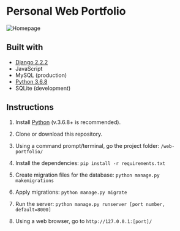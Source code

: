 # Personal Web Portfolio
![Homepage](https://raw.githubusercontent.com/seeej/web-portfolio/production/static/assets/images/homepage-latest.png)

## Built with
* [Django 2.2.2](https://www.djangoproject.com/)
* JavaScript
* MySQL (production)
* [Python 3.6.8](https://www.python.org/)
* SQLite (development)

## Instructions
1. Install [Python](https://www.python.org/) (v.3.6.8+ is recommended).
1. Clone or download this repository.
1. Using a command prompt/terminal, go the project folder: `/web-portfolio/`

1. Install the dependencies: 
`pip install -r requirements.txt`
1. Create migration files for the database:
`python manage.py makemigrations`
1. Apply migrations:
 `python manage.py migrate`
1. Run the server:
`python manage.py runserver [port number, default=8000]`
1. Using a web browser, go to `http://127.0.0.1:[port]/`
